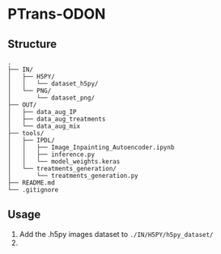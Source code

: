 # PTrans-ODON

## Structure

```
.
├── IN/
│   ├── H5PY/
│   │   └── dataset_h5py/
│   └── PNG/
│       └── dataset_png/
├── OUT/
│   ├── data_aug_IP
│   ├── data_aug_treatments
│   └── data_aug_mix
├── tools/
│   ├── IPDL/
│   │   ├── Image_Inpainting_Autoencoder.ipynb
│   │   ├── inference.py
│   │   └── model_weights.keras
│   └── treatments_generation/
│       └── treatments_generation.py
├── README.md
└── .gitignore
```

## Usage

1. Add the .h5py images dataset to `./IN/H5PY/h5py_dataset/` 
2. 